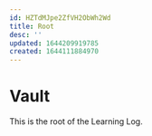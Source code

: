 ```yaml
---
id: HZTdMJpe2ZfVH2ObWh2Wd
title: Root
desc: ''
updated: 1644209919785
created: 1644111884970
---
```

# Vault

This is the root of the Learning Log.
